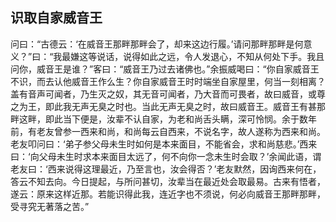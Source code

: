 ## 识取自家威音王

问曰：“古德云：‘在威音王那畔那畔会了，却来这边行履。’请问那畔那畔是何意义？”曰：“我最嫌这等说话，说得如此之远，令人发退心，不知从何处下手。我且问你，威音王是谁？”客曰：“威音王乃过去诸佛也。”余振威喝曰：“你自家威音王不识，而去认他威音王作么生？你自家威音王时时端坐自家屋里，何当一刻相离？盖有音声可闻者，乃生灭之奴，其无音可闻者，乃大音而可畏者，故曰威音，或尊之为王，即此我无声无臭之时也。当此无声无臭之时，故曰威音王。威音王有甚那畔这畔，即此当下便是，汝辈不认自家，为老和尚舌头瞒，深可怜悯。余于数年前，有老友曾参一西来和尚，和尚每云自西来，不说名字，故人遂称为西来和尚。老友叩问曰：‘弟子参父母未生时如何是本来面目，不能省会，求和尚慈悲。’西来曰：‘向父母未生时求本来面目太远了，何不向你一念未生时会取？’余闻此语，谓老友曰：‘西来说得这理最近，乃至言也，汝会得否？’老友默然，因询西来何在，答云不知去向。今日提起，与所问甚切，汝辈当在最近处会取最易。古来有悟者，遂云：原来这样近那。若能识得此我，连近字也不须说，何必向威音王那畔那畔，受寻究无著落之苦。”
